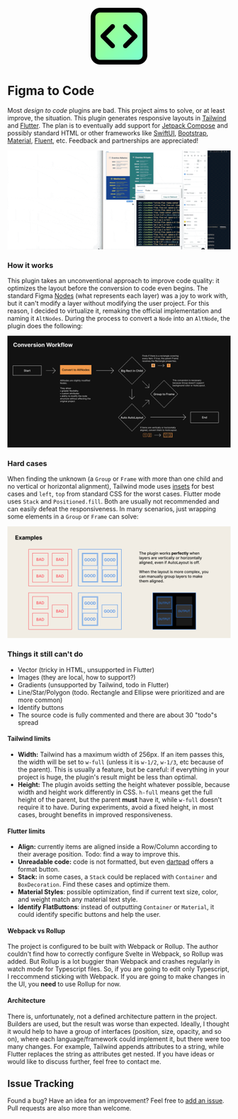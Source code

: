 <p align="center"><img src="assets/icon_256.png" alt="Figma to Code" height="128px"></p>

Figma to Code
===========

Most *design to code* plugins are bad. This project aims to solve, or at least improve, the situation. This plugin generates responsive layouts in [Tailwind](https://tailwindcss.com/) and [Flutter](https://flutter.github.io/). The plan is to eventually add support for [Jetpack Compose](https://developer.android.com/jetpack/compose) and possibly standard HTML or other frameworks like [SwiftUI](https://developer.apple.com/xcode/swiftui/), [Bootstrap](https://getbootstrap.com/), [Material](https://material.io/develop/web/), [Fluent](https://www.microsoft.com/design/fluent/), etc. Feedback and partnerships are appreciated!

![Gif showing the conversion](assets/lossy_gif.gif)

### How it works

This plugin takes an unconventional approach to improve code quality: it optimizes the layout before the conversion to code even begins. The standard Figma [Nodes](https://www.figma.com/plugin-docs/api/nodes/) (what represents each layer) was a joy to work with, but it can't modify a layer without modifying the user project. For this reason, I decided to virtualize it, remaking the official implementation and naming it `AltNodes`. During the process to convert a `Node` into an `AltNode`, the plugin does the following:

![Conversion Workflow](assets/workflow.png)

### Hard cases
When finding the unknown (a `Group` or `Frame` with more than one child and no vertical or horizontal alignment), Tailwind mode uses [insets](https://tailwindcss.com/docs/top-right-bottom-left/#app) for best cases and `left`, `top` from standard CSS for the worst cases. Flutter mode uses `Stack` and `Positioned.fill`. Both are usually not recommended and can easily defeat the responsiveness. In many scenarios, just wrapping some elements in a `Group` or `Frame` can solve:

![Conversion Workflow](assets/examples.png)

### Things it still can't do

- Vector (tricky in HTML, unsupported in Flutter)
- Images (they are local, how to support?)
- Gradients (unsupported by Tailwind, todo in Flutter)
- Line/Star/Polygon (todo. Rectangle and Ellipse were prioritized and are more common)
- Identify buttons
- The source code is fully commented and there are about 30 "todo"s spread

#### Tailwind limits

- **Width:** Tailwind has a maximum width of 256px. If an item passes this, the width will be set to `w-full` (unless it is `w-1/2`, `w-1/3`, etc because of the parent). This is usually a feature, but be careful: if everything in your project is huge, the plugin's result might be less than optimal.
- **Height:** The plugin avoids setting the height whatever possible, because width and height work differently in CSS. `h-full` means get the full height of the parent, but the parent **must** have it, while `w-full` doesn't require it to have. During experiments, avoid a fixed height, in most cases, brought benefits in improved responsiveness.

#### Flutter limits

- **Align:** currently items are aligned inside a Row/Column according to their average position. Todo: find a way to improve this.
- **Unreadable code:** code is not formatted, but even [dartpad](https://dartpad.dev/) offers a format button.
- **Stack:** in some cases, a `Stack` could be replaced with `Container` and `BoxDecoration`. Find these cases and optimize them.
- **Material Styles**: possible optimization, find if current text size, color, and weight match any material text style.
- **Identify FlatButtons**: instead of outputting `Container` or `Material`, it could identify specific buttons and help the user.

#### Webpack vs Rollup
The project is configured to be built with Webpack or Rollup. The author couldn't find how to correctly configure Svelte in Webpack, so Rollup was added. But Rollup is a lot buggier than Webpack and crashes regularly in watch mode for Typescript files. So, if you are going to edit only Typescript, I reccommend sticking with Webpack. If you are going to make changes in the UI, you **need** to use Rollup for now.

#### Architecture
There is, unfortunately, not a defined architecture pattern in the project. Builders are used, but the result was worse than expected. Ideally, I thought it would help to have a group of interfaces (position, size, opacity, and so on), where each language/framework could implement it, but there were too many changes. For example, Tailwind appends attributes to a string, while Flutter replaces the string as attributes get nested. If you have ideas or would like to discuss further, feel free to contact me.

Issue Tracking
-------
Found a bug? Have an idea for an improvement? Feel free to [add an issue](../../issues). Pull requests are also more than welcome.
